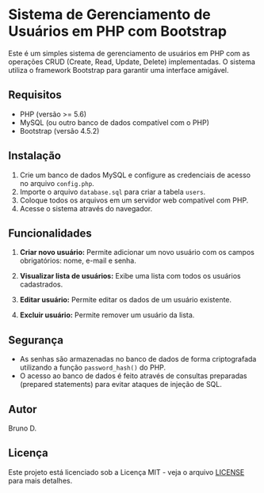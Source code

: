 # Sistema de Gerenciamento de Usuários em PHP com Bootstrap

Este é um simples sistema de gerenciamento de usuários em PHP com as operações CRUD (Create, Read, Update, Delete) implementadas. O sistema utiliza o framework Bootstrap para garantir uma interface amigável.

## Requisitos

- PHP (versão >= 5.6)
- MySQL (ou outro banco de dados compatível com o PHP)
- Bootstrap (versão 4.5.2)

## Instalação

1. Crie um banco de dados MySQL e configure as credenciais de acesso no arquivo `config.php`.
2. Importe o arquivo `database.sql` para criar a tabela `users`.
3. Coloque todos os arquivos em um servidor web compatível com PHP.
4. Acesse o sistema através do navegador.

## Funcionalidades

1. **Criar novo usuário:** Permite adicionar um novo usuário com os campos obrigatórios: nome, e-mail e senha.

2. **Visualizar lista de usuários:** Exibe uma lista com todos os usuários cadastrados.

3. **Editar usuário:** Permite editar os dados de um usuário existente.

4. **Excluir usuário:** Permite remover um usuário da lista.

## Segurança

- As senhas são armazenadas no banco de dados de forma criptografada utilizando a função `password_hash()` do PHP.
- O acesso ao banco de dados é feito através de consultas preparadas (prepared statements) para evitar ataques de injeção de SQL.

## Autor

Bruno D.

## Licença

Este projeto está licenciado sob a Licença MIT - veja o arquivo [LICENSE](LICENSE) para mais detalhes.
